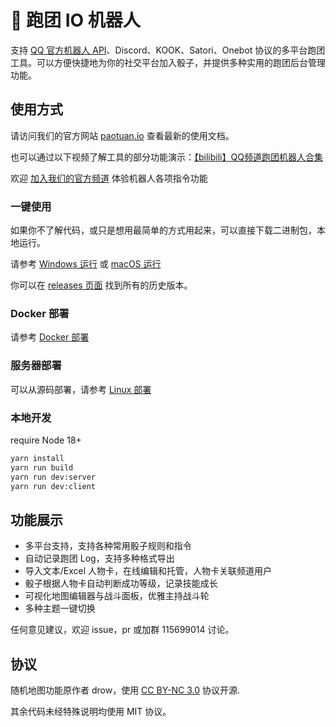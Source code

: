 # 🎲 跑团 IO 机器人

支持 [QQ 官方机器人 API](https://bot.q.qq.com/wiki/#%E7%AE%80%E4%BB%8B)、Discord、KOOK、Satori、Onebot 协议的多平台跑团工具。可以方便快捷地为你的社交平台加入骰子，并提供多种实用的跑团后台管理功能。

## 使用方式

请访问我们的官方网站 [paotuan.io](https://paotuan.io) 查看最新的使用文档。

也可以通过以下视频了解工具的部分功能演示：[【bilibili】QQ频道跑团机器人合集](https://space.bilibili.com/688429881/channel/collectiondetail?sid=1162902)

欢迎 [加入我们的官方频道](https://pd.qq.com/s/gv78r06x1) 体验机器人各项指令功能

### 一键使用
如果你不了解代码，或只是想用最简单的方式用起来，可以直接下载二进制包，本地运行。

请参考 [Windows 运行](https://paotuan.io/setup/download/windows.html) 或 [macOS 运行](https://paotuan.io/setup/download/macos.html)

你可以在 [releases 页面](https://github.com/paotuan/qqchannel-bot/releases) 找到所有的历史版本。

### Docker 部署
请参考 [Docker 部署](https://paotuan.io/setup/download/docker.html)

### 服务器部署
可以从源码部署，请参考 [Linux 部署](https://paotuan.io/setup/download/linux.html)

### 本地开发
require Node 18+

```bash
yarn install
yarn run build
yarn run dev:server
yarn run dev:client
```

## 功能展示
- 多平台支持，支持各种常用骰子规则和指令
- 自动记录跑团 Log，支持多种格式导出
- 导入文本/Excel 人物卡，在线编辑和托管，人物卡关联频道用户
- 骰子根据人物卡自动判断成功等级，记录技能成长
- 可视化地图编辑器与战斗面板，优雅主持战斗轮
- 多种主题一键切换


任何意见建议，欢迎 issue，pr 或加群 115699014 讨论。

## 协议
随机地图功能原作者 drow，使用 [CC BY-NC 3.0](http://creativecommons.org/licenses/by-nc/3.0/) 协议开源.

其余代码未经特殊说明均使用 MIT 协议。
